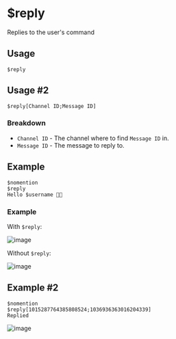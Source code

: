 # $reply
Replies to the user's command

## Usage
```
$reply
```

## Usage #2
```
$reply[Channel ID;Message ID]
```
### Breakdown
- `Channel ID` - The channel where to find `Message ID` in.
- `Message ID` - The message to reply to.

## Example
```
$nomention
$reply
Hello $username 👋🏻
```

### Example
With `$reply`:

![image](https://user-images.githubusercontent.com/42785890/151721130-51524143-b136-4cfc-b028-694b1d09e84a.png)

Without `$reply`:

![image](https://user-images.githubusercontent.com/42785890/151721184-6fa5846c-9ffb-47bb-bf82-0973e0caa3e9.png)

## Example #2
```
$nomention
$reply[1015287764385808524;1036936363016204339]
Replied
```

![image](https://user-images.githubusercontent.com/113247745/199205538-8cba8ff3-9aa4-4bbd-b8f9-7e8248f10667.png)

